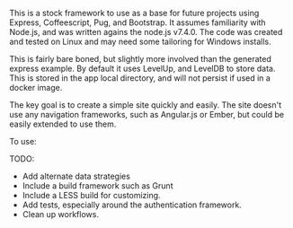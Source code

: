 This is a stock framework to use as a base for future projects using Express, Coffeescript, Pug, and Bootstrap.  It assumes familiarity with Node.js, and was written agains the node.js v7.4.0. The code was created and tested on Linux and may need some tailoring for Windows installs.

This is fairly bare boned, but slightly more involved than the generated express example.  By default it uses LevelUp, and LevelDB to store data.  This is stored in the app local directory, and will not persist if used in a docker image.

The key goal is to create a simple site quickly and easily.  The site doesn't use any navigation frameworks, such as Angular.js or Ember, but could be easily extended to use them.

To use:





TODO:
* Add alternate data strategies
* Include a build framework such as Grunt
* Include a LESS build for customizing.
* Add tests, especially around the authentication framework.
* Clean up workflows.

